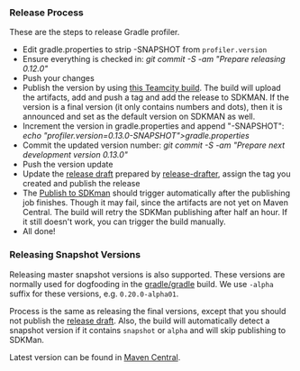 ### Release Process

These are the steps to release Gradle profiler.

* Edit gradle.properties to strip -SNAPSHOT from `profiler.version`
* Ensure everything is checked in: _git commit -S -am "Prepare releasing 0.12.0"_
* Push your changes
* Publish the version by using [this Teamcity build](https://builds.gradle.org/buildConfiguration/GradleProfiler_GradleProfilerPublishing?branch=%3Cdefault%3E).
  The build will upload the artifacts, add and push a tag and add the release to SDKMAN.
  If the version is a final version (it only contains numbers and dots), then it is announced and set as the default version on SDKMAN as well.
* Increment the version in gradle.properties and append "-SNAPSHOT": _echo "profiler.version=0.13.0-SNAPSHOT">gradle.properties_
* Commit the updated version number: _git commit -S -am "Prepare next development version 0.13.0"_
* Push the version update
* Update the [release draft](https://github.com/gradle/gradle-profiler/releases) prepared by [release-drafter](https://probot.github.io/apps/release-drafter/), assign the tag you created and publish the release
* The [Publish to SDKman](https://builds.gradle.org/buildConfiguration/GradleProfiler_GradleProfilerPublishToSdkMan?branch=%3Cdefault%3E) should trigger automatically after the publishing job finishes. Though it may fail, since the artifacts are not yet on Maven Central. The build will retry the SDKMan publishing after half an hour. If it still doesn't work, you can trigger the build manually. 
* All done!

### Releasing Snapshot Versions

Releasing master snapshot versions is also supported.
These versions are normally used for dogfooding in the [gradle/gradle](https://github.com/gradle/gradle) build.
We use `-alpha` suffix for these versions, e.g. `0.20.0-alpha01`.

Process is the same as releasing the final versions, except that you should not publish the [release draft](https://github.com/gradle/gradle-profiler/releases).
Also, the build will automatically detect a snapshot version if it contains `snapshot` or `alpha` and will skip publishing to SDKMan.

Latest version can be found in [Maven Central](https://mvnrepository.com/artifact/org.gradle.profiler/gradle-profiler).


